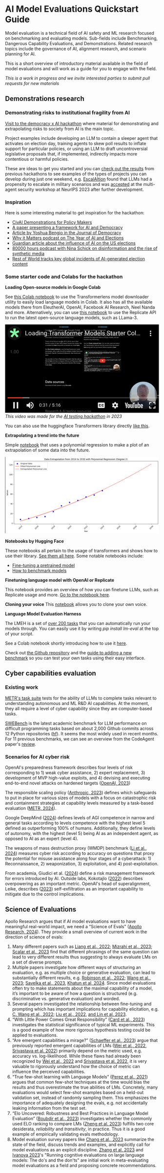 # AI Model Evaluations Quickstart Guide

Model evaluation is a technical field of AI safety and ML research focused on benchmarking and evaluating models. Sub-fields include Benchmarking, Dangerous Capability Evaluations, and Demonstrations. Related research topics include the governance of AI, alignment research, and scenario planning for AI.

This is a short overview of introductory material available in the field of model evaluations and will work as a guide for you to engage with the field.

_This is a work in progress and we invite interested parties to submit pull requests for new materials_

## Demonstrations research

### Demonstrating risks to institutional fragility from AI

[Visit to the democracy x AI hackathon](https://www.apartresearch.com/event/ai-democracy) where material for demonstrating and extrapolating risks to society from AI is the main topic.

Project examples include developing an LLM to contain a sleeper agent that activates on election day, training agents to skew poll results to inflate support for particular policies, or using an LLM to draft uncontroversial legislative proposals that, if implemented, indirectly impacts more contentious or harmful policies.

These are ideas to get you started and you can [check out the results](https://apartresearch.com/sprints#research) from previous hackathons to see examples of the types of projects you can develop during just one weekend, e.g. [EscalAItion](https://www.apartresearch.com/project/escalation-assessing-multi-agent-risks-in-military-contexts) found that LLMs had a propensity to escalate in military scenarios and was [accepted](https://openreview.net/forum?id=5HuBX8LvuT&utm_source=updates.apartresearch.com&utm_medium=referral&utm_campaign=apart-s-2023-wrapping-up-a-great-year) at the multi-agent security workshop at NeurIPS 2023 after further development.

### **Inspiration**

Here is some interesting material to get inspiration for the hackathon:

- [CivAI Demonstrations for Policy Makers](https://vimeo.com/935221775/79e7fbb14f)
- [A paper presenting a framework for AI and Democracy](https://journals.sagepub.com/doi/pdf/10.1177/20563051231186353)
- [Article by Yoshua Bengio in the Journal of Democracy](https://www.journalofdemocracy.org/ai-and-catastrophic-risk/)
- [Why it Matters podcast on The Year of AI and Elections](https://podcasts.apple.com/gb/podcast/the-year-of-ai-and-elections/id1482132871?i=1000639276052)
- [Guardian article about the influence of AI on the US elections](https://www.theguardian.com/us-news/2024/feb/26/ai-deepfakes-disinformation-election)
- [80000 hours podcast with Nina Schick on disinformation and the rise of synthetic media](https://80000hours.org/podcast/episodes/nina-schick-disinformation-synthetic-media/)
- [Rest of World tracks key global incidents of AI-generated election content](https://restofworld.org/2024/elections-ai-tracker/)

### Some starter code and Colabs for the hackathon

**Loading Open-source models in Google Colab**

See [this Colab notebook](https://colab.research.google.com/drive/14R13JqKsBgRqfIDgvp0ep9T6YG2BFY_V) to use the Transformerlens model downloader utility to easily load language models in Colab. It also has all the available models there from EleutherAI, OpenAI, Facebook AI Research, Neel Nanda and more. Alternatively, you can use [this notebook](https://colab.research.google.com/drive/171cZA-FJHYbeaD0ZG3IDeZ3OISTT-dUk?usp=sharing) to use the Replicate API to run the latest open-source language models, such as LLama-3.

[![YouTube video for the above notebook](assets/colab_demo_tb.png)](https://youtu.be/9RREWy7r1Ug)
_This video was made for the [AI testing hackathon](https://itch.io/jam/aitest) in 2023_

You can also use the huggingface Transformers library directly [like this](<https://huggingface.co/docs/transformers/quicktour#:~:text=%3E%3E%3E%20model%20%3D%20AutoModelForSequenceClassification.-,from_pretrained,-(model_name)%0A%3E%3E%3E>).

**Extrapolating a trend into the future**

Simple [notebook](https://colab.research.google.com/drive/1durgWnT_Xz5d0Z2afolSwIOd-aDsbFgx?usp=sharing) that uses a polynomial regression to make a plot of an extrapolation of some data into the future.

![Demonstration of an extrapolation done with the above notebook](assets/extrapolation_demo.png)

**Notebooks by Hugging Face**

These notebooks all pertain to the usage of transformers and shows how to use their library. [See them all here](https://huggingface.co/docs/transformers/notebooks). Some notable notebooks include:

- [Fine-tuning a pretrained model](https://colab.research.google.com/github/huggingface/notebooks/blob/main/transformers_doc/en/training.ipynb)
- [How to benchmark models](https://github.com/huggingface/notebooks/blob/main/examples/benchmark.ipynb)

**Finetuning language model with OpenAI or Replicate**

This notebook provides an overview of how you can finetune LLMs, such as Replicate usage and more. [Go to the notebook here](https://colab.research.google.com/drive/1CUfHP3j1B_gP-45qvRG6VmF7koer59X-?usp=sharing#scrollTo=DGoPq4ziiU86).

**Cloning your voice**
This [notebook](https://colab.research.google.com/drive/1xl4Fakx9rslRXt0XHUcpN-aslSoEkDzN?usp=sharing) allows you to clone your own voice. 

**Language Model Evaluation Harness**

The LMEH is a set of [over 200 tasks](https://github.com/EleutherAI/lm-evaluation-harness/blob/master/docs/task_table.md) that you can automatically run your models through. You can easily use it by writing *pip install lm-eval* at the top of your script.

See a Colab notebook shortly introducing how to use it [here](https://colab.research.google.com/drive/1zmZfdETnQ-AR2BBIK3pFtnP5937J1yaz?usp=sharing).

Check out [the Github repository](https://github.com/EleutherAI/lm-evaluation-harness) and the [guide to adding a new benchmark](https://github.com/EleutherAI/lm-evaluation-harness/blob/master/docs/task_guide.md) so you can test your own tasks using their easy interface.

## Cyber capabilities evaluation

### Existing work

[METR's task suite](https://github.com/METR/public-tasks) tests for the ability of LLMs to complete tasks relevant to understanding autonomous and ML R&D AI capabilities. At the moment, they all require a level of cyber capability since they are computer-based tasks.

[SWEBench](https://www.swebench.com/) is the latest academic benchmark for LLM performance on difficult programming tasks based on about 2,000 Github commits across 12 Python repositories ([hf](https://huggingface.co/datasets/princeton-nlp/SWE-bench)). It seems the most widely used in recent months. For 11 previous benchmarks, we can see an overview from the CodeAgent paper's [review](https://www.semanticscholar.org/paper/CodeAgent%3A-Enhancing-Code-Generation-with-Agent-for-Zhang-Li/3793a5f435fef59a901f5ba0d8ef43df88d97161/figure/0).

### Scenarios for AI cyber risk

OpenAI's preparedness framework describes four levels of risk corresponding to 1) weak cyber assistance, 2) expert replacement, 3) development of MVP high-value exploits, and 4) devising and executing end-to-end novel attacks on hardened targets ([OpenAI, 2023](https://cdn.openai.com/openai-preparedness-framework-beta.pdf))

The responsible scaling policy ([Anthropic, 2023](https://www-cdn.anthropic.com/1adf000c8f675958c2ee23805d91aaade1cd4613/responsible-scaling-policy.pdf)) defines which safeguards to put in place for various sizes of models with a focus on catastrophic risk and containment strategies at capability levels measured by a task-based evaluation ([METR, 2024](https://taskdev.metr.org/introduction/)).

Google DeepMind ([2024](https://arxiv.org/pdf/2311.02462.pdf)) defines levels of AGI competence in narrow and general tasks according to levels competence with the highest level 5 defined as outperforming 100% of humans. Additionally, they define levels of autonomy, with the highest (level 5) being AI as an independent agent, as opposed to AI as an expert (level 4).

The weapons of mass destruction proxy (WMDP) benchmark ([Li et al., 2024](https://arxiv.org/pdf/2403.03218.pdf)) measures cyber risk according to accuracy on questions that proxy the potential for misuse assistance along four stages of a cyberattack: 1) Reconnaissance, 2) weaponization, 3) exploitation, and 4) post-exploitation.

From academia, Giudici et al. ([2024](https://www.sciencedirect.com/science/article/pii/S0957417423017220)) define a risk management framework for errors introduced by AI. Outside labs, Kokotajlo ([2022](https://www.lesswrong.com/posts/n3w3ww9Xuf8SngBfE/replacement-for-ponr-concept)) describes overpowering as an important metric. OpenAI's head of superalignment, Leike, describes ([2023](https://aligned.substack.com/p/self-exfiltration)) self-exfiltration as an important capability to mitigate due to the control implications.

## Science of Evaluations

Apollo Research argues that if AI model evaluations want to have meaningful real-world impact, we need a “Science of Evals" ([Apollo Research, 2024](https://www.apolloresearch.ai/blog/we-need-a-science-of-evals)). They provide a small overview of current work in the direction of science of evals:

1. Many different papers such as [Liang et al., 2022](https://arxiv.org/abs/2211.09110); [Mizrahi et al., 2023](https://arxiv.org/abs/2401.00595); [Scalar et al., 2023](https://arxiv.org/abs/2310.11324) find that different phrasings of the same question can lead to very different results thus suggesting to always evaluate LMs on a set of diverse prompts.
2. Multiple papers investigate how different ways of structuring an evaluation, e.g. as multiple choice or generative evaluation, can lead to substantially different results, e.g. [Robinson et al., 2022](https://arxiv.org/abs/2210.12353); [Wang et al., 2023](https://arxiv.org/abs/2311.05915); [Savelka et al., 2023](https://arxiv.org/abs/2303.08033), [Khatun et al, 2024](https://arxiv.org/abs/2401.07955#:~:text=We%20analyze%2026%20small%20open,MCQ%20tests%20with%20these%20models). Since model evaluations often try to make statements about the maximal capability of a model, it’s important to be aware of how a question is structured (e.g. discriminative vs. generative evaluation) and worded.
3. Several papers investigated the relationship between fine-tuning and prompting which has important implications for capability elicitation, e.g. [C. Wang et al., 2022](https://arxiv.org/pdf/2207.11680.pdf); [Liu et al., 2022](https://arxiv.org/pdf/2110.07602.pdf), [and Lin et al. 2023](https://arxiv.org/abs/2312.01552).
4. “With Little Power Comes Great Responsibility” ([Card et al., 2023](https://arxiv.org/abs/2010.06595)) investigates the statistical significance of typical ML experiments. This is a good example of how more rigorous hypothesis testing could be applied to evaluations.
5. “Are emergent capabilities a mirage?” ([Schaeffer et al., 2023](https://arxiv.org/abs/2304.15004)) argue that previously reported emergent capabilities of LMs ([Wei et al., 2022](https://arxiv.org/abs/2206.07682), [Srivastava et al. 2022](https://arxiv.org/abs/2206.04615)) primarily depend on the metric used, e.g. accuracy vs. log-likelihood. While these flaws had already been recognized by [Wei et al., 2022](https://arxiv.org/abs/2206.07682) and [Srivastava et al. 2022](https://arxiv.org/abs/2206.04615), it is very valuable to rigorously understand how the choice of metric can influence the perceived capabilities.
6. “True few-shot learning with Language Models” ([Perez et al., 2021](https://proceedings.neurips.cc/paper/2021/file/5c04925674920eb58467fb52ce4ef728-Paper.pdf)) argues that common few-shot techniques at the time would bias the results and thus overestimate the true abilities of LMs. Concretely, many evaluations would select few-shot examples based on a held-out validation set, instead of randomly sampling them. This emphasizes the importance of adequately designing the evals, e.g. not accidentally leaking information from the test set.
7. “Elo Uncovered: Robustness and Best Practices in Language Model Evaluation” ([Boubdir et al., 2023](https://arxiv.org/pdf/2311.17295.pdf)) investigates whether the commonly used ELO ranking to compare LMs ([Zheng et al. 2023](https://arxiv.org/abs/2306.05685)) fulfills two core desiderata, _reliability_ and _transitivity_, in practice. Thus it is a good example of empirically validating evals methodology.
8. Model evaluation survey papers like [Chang et al., 2023](https://arxiv.org/abs/2307.03109) summarize the state of the field, discuss trends and examples, and explicitly call for model evaluations as an explicit discipline. [Zhang et al. 2023](https://arxiv.org/abs/2312.07398) and [Ivanova 2023](https://arxiv.org/abs/2312.01276)'s "Running cognitive evaluations on large language models: The do's and the don'ts" are initial work in meta-evaluating model evaluations as a field and proposing concrete recommendations.
